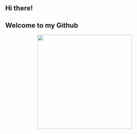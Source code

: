 ## Hi there!
## Welcome to my Github
<!-- <a href="https://github.com/ruzhan05/github-readme-stats">
  <img height=300 align="center" src="https://github-readme-stats.vercel.app/api/top-langs/?username=ruzhan05&hide=dart" />
</a>
-->
<div align="center">
  <a href="https://github.com/ruzhan05/github-readme-stats">
    <img height=300 src="https://github-readme-stats.vercel.app/api/top-langs/?username=ruzhan05&hide=dart,bg_color=#3e3634 " />
  </a>
</div>
<!--
**ruzhan05/ruzhan05** is a ✨ _special_ ✨ repository because its `README.md` (this file) appears on your GitHub profile.

Here are some ideas to get you started:

- 🔭 I’m currently working on ...
- 🌱 I’m currently learning ...
- 👯 I’m looking to collaborate on ...
- 🤔 I’m looking for help with ...
- 💬 Ask me about ...
- 📫 How to reach me: ...
- 😄 Pronouns: ...
- ⚡ Fun fact: ...
-->
